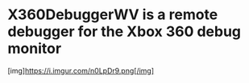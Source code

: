 # X360DebuggerWV is a remote debugger for the Xbox 360 debug monitor

[img]https://i.imgur.com/n0LpDr9.png[/img]
